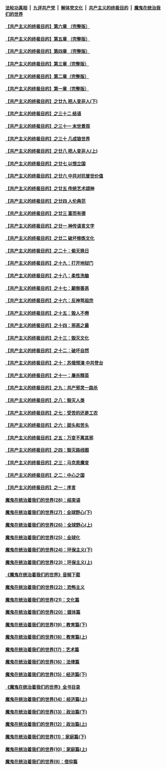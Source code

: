####  [法轮功真相](../../../../basic/blob/master/README.md?t=07031831) &nbsp;|&nbsp; [九评共产党](../../../../9ping.md/blob/master/README.md?t=07031831) &nbsp;|&nbsp; [解体党文化](../../../../jtdwh.md/blob/master/README.md?t=07031831)  &nbsp;|&nbsp; [共产主义的终极目的](../../../../gczydzjmd.md/blob/master/README.md?t=07031831) &nbsp;|&nbsp; [魔鬼在统治我们的世界](../../../../mgztzwmdsj.md/blob/master/README.md?t=07031831) 

#### [【共产主义的终极目的】第六章 （完整版）](../pages/nsc422/n11428913.md?t=07031831) 

#### [【共产主义的终极目的】第五章 （完整版）](../pages/nsc422/n11428912.md?t=07031831) 

#### [【共产主义的终极目的】第四章 （完整版）](../pages/nsc422/n11428907.md?t=07031831) 

#### [【共产主义的终极目的】第三章（完整版）](../pages/nsc422/n11428848.md?t=07031831) 

#### [【共产主义的终极目的】第二章（完整版）](../pages/nsc422/n11428831.md?t=07031831) 

#### [【共产主义的终极目的】第一章（完整版）](../pages/nsc422/n11417651.md?t=07031831) 

#### [【共产主义的终极目的】之廿九 把人变非人(下)](../pages/nsc422/n11344140.md?t=07031831) 

#### [【共产主义的终极目的】之三十二 结语](../pages/nsc422/n11360535.md?t=07031831) 

#### [【共产主义的终极目的】之三十一 末世景观](../pages/nsc422/n11351129.md?t=07031831) 

#### [【共产主义的终极目的】之三十 几成狼世界](../pages/nsc422/n11348280.md?t=07031831) 

#### [【共产主义的终极目的】之廿八 把人变非人(上)](../pages/nsc422/n11340492.md?t=07031831) 

#### [【共产主义的终极目的】之廿七 以恨立国](../pages/nsc422/n11336944.md?t=07031831) 

#### [【共产主义的终极目的】之廿六 中共对抗普世价值](../pages/nsc422/n11324785.md?t=07031831) 

#### [【共产主义的终极目的】之廿五 传统艺术颂神](../pages/nsc422/n11296396.md?t=07031831) 

#### [【共产主义的终极目的】之廿四 人伦典范](../pages/nsc422/n11296397.md?t=07031831) 

#### [【共产主义的终极目的】之廿三 富而有德](../pages/nsc422/n11283598.md?t=07031831) 

#### [【共产主义的终极目的】之廿一 神传语言文字](../pages/nsc422/n11263265.md?t=07031831) 

#### [【共产主义的终极目的】之廿二 破坏修炼文化](../pages/nsc422/n11245728.md?t=07031831) 

#### [【共产主义的终极目的】之二十：偷天换日](../pages/nsc422/n11238846.md?t=07031831) 

#### [【共产主义的终极目的】之十九：打开地狱门](../pages/nsc422/n11206376.md?t=07031831) 

#### [【共产主义的终极目的】之十八：柔性洗脑](../pages/nsc422/n11199994.md?t=07031831) 

#### [【共产主义的终极目的】之十七：颠倒善恶](../pages/nsc422/n11179782.md?t=07031831) 

#### [【共产主义的终极目的】之十六：反神骂祖宗](../pages/nsc422/n11166798.md?t=07031831) 

#### [【共产主义的终极目的】之十五：毁人不倦](../pages/nsc422/n11166792.md?t=07031831) 

#### [【共产主义的终极目的】之十四：邪恶之最](../pages/nsc422/n11150249.md?t=07031831) 

#### [【共产主义的终极目的】之十三：毁灭文化](../pages/nsc422/n11135227.md?t=07031831) 

#### [【共产主义的终极目的】之十二：破坏自然](../pages/nsc422/n11135214.md?t=07031831) 

#### [【共产主义的终极目的】之十：苏俄预演 中共登台](../pages/nsc422/n11118424.md?t=07031831) 

#### [【共产主义的终极目的】之十一：屠杀精英](../pages/nsc422/n11118442.md?t=07031831) 

#### [【共产主义的终极目的】之九：共产邪灵一路杀](../pages/nsc422/n11114139.md?t=07031831) 

#### [【共产主义的终极目的】之八：毁灭人类](../pages/nsc422/n11108503.md?t=07031831) 

#### [【共产主义的终极目的】之七：受苦的还是工农](../pages/nsc422/n11101809.md?t=07031831) 

#### [【共产主义的终极目的】之六：甜头和苦头](../pages/nsc422/n11096971.md?t=07031831) 

#### [【共产主义的终极目的】之五：万变不离其邪](../pages/nsc422/n11091285.md?t=07031831) 

#### [【共产主义的终极目的】之四：毁灭路线图](../pages/nsc422/n11086284.md?t=07031831) 

#### [【共产主义的终极目的】之三：马克思魔变](../pages/nsc422/n11061941.md?t=07031831) 

#### [【共产主义的终极目的】之二：中心之国](../pages/nsc422/n11047728.md?t=07031831) 

#### [【共产主义的终极目的】之一：序言](../pages/nsc422/n11086077.md?t=07031831) 

#### [魔鬼在统治着我们的世界(28)：结束语](../pages/nsc422/n10936246.md?t=07031831) 

#### [魔鬼在统治着我们的世界(27)：全球野心(下)](../pages/nsc422/n10928319.md?t=07031831) 

#### [魔鬼在统治着我们的世界(26)：全球野心(上)](../pages/nsc422/n10900318.md?t=07031831) 

#### [魔鬼在统治着我们的世界(25)：全球化](../pages/nsc422/n10788205.md?t=07031831) 

#### [魔鬼在统治着我们的世界(24)：环保主义(下)](../pages/nsc422/n10695307.md?t=07031831) 

#### [魔鬼在统治着我们的世界(23)：环保主义(上)](../pages/nsc422/n10688613.md?t=07031831) 

#### [《魔鬼在统治着我们的世界》音频下载](../pages/nsc422/n10635553.md?t=07031831) 

#### [魔鬼在统治着我们的世界(22)：恐怖主义](../pages/nsc422/n10614727.md?t=07031831) 

#### [魔鬼在统治着我们的世界(21)：文化篇](../pages/nsc422/n10597706.md?t=07031831) 

#### [魔鬼在统治着我们的世界(20)：媒体篇](../pages/nsc422/n10586579.md?t=07031831) 

#### [魔鬼在统治着我们的世界(19)：教育篇(下)](../pages/nsc422/n10564808.md?t=07031831) 

#### [魔鬼在统治着我们的世界(18)：教育篇(上)](../pages/nsc422/n10526970.md?t=07031831) 

#### [魔鬼在统治着我们的世界(17)：艺术篇](../pages/nsc422/n10499093.md?t=07031831) 

#### [魔鬼在统治着我们的世界(16)：法律篇](../pages/nsc422/n10485969.md?t=07031831) 

#### [魔鬼在统治着我们的世界(15)：经济篇(下)](../pages/nsc422/n10469975.md?t=07031831) 

#### [《魔鬼在统治着我们的世界》全书目录](../pages/nsc422/n10464261.md?t=07031831) 

#### [魔鬼在统治着我们的世界(14)：经济篇(上)](../pages/nsc422/n10457370.md?t=07031831) 

#### [魔鬼在统治着我们的世界(13)：政治篇(下)](../pages/nsc422/n10448270.md?t=07031831) 

#### [魔鬼在统治着我们的世界(12)：政治篇(上)](../pages/nsc422/n10444576.md?t=07031831) 

#### [魔鬼在统治着我们的世界(11)：家庭篇(下)](../pages/nsc422/n10440961.md?t=07031831) 

#### [魔鬼在统治着我们的世界(10)：家庭篇(上)](../pages/nsc422/n10435448.md?t=07031831) 

#### [魔鬼在统治着我们的世界(9)：信仰篇](../pages/nsc422/n10432159.md?t=07031831) 

